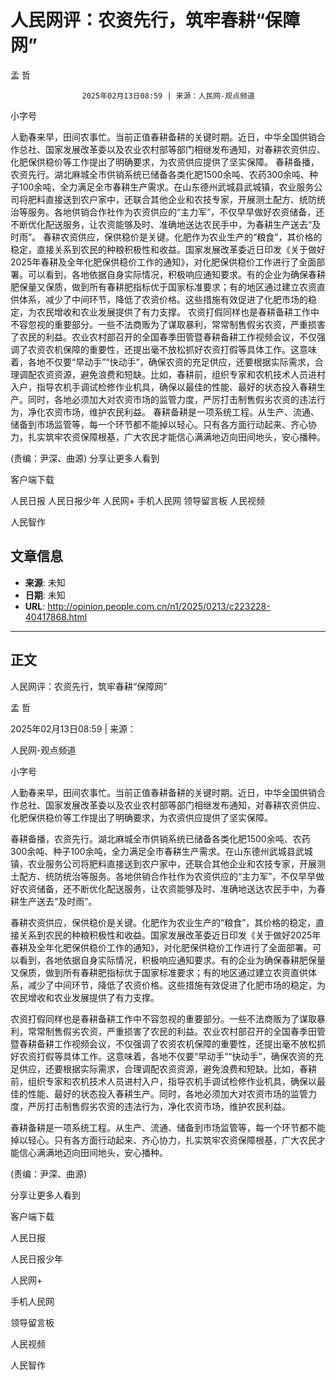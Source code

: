 # 人民网评：农资先行，筑牢春耕“保障网”

孟 哲


					2025年02月13日08:59 | 来源：人民网-观点频道


小字号





人勤春来早，田间农事忙。当前正值春耕备耕的关键时期。近日，中华全国供销合作总社、国家发展改革委以及农业农村部等部门相继发布通知，对春耕农资供应、化肥保供稳价等工作提出了明确要求，为农资供应提供了坚实保障。
春耕备播，农资先行。湖北麻城全市供销系统已储备各类化肥1500余吨、农药300余吨、种子100余吨，全力满足全市春耕生产需求。在山东德州武城县武城镇，农业服务公司将肥料直接送到农户家中，还联合其他企业和农技专家，开展测土配方、统防统治等服务。各地供销合作社作为农资供应的“主力军”，不仅早早做好农资储备，还不断优化配送服务，让农资能够及时、准确地送达农民手中，为春耕生产送去“及时雨”。
春耕农资供应，保供稳价是关键。化肥作为农业生产的“粮食”，其价格的稳定，直接关系到农民的种粮积极性和收益。国家发展改革委近日印发《关于做好2025年春耕及全年化肥保供稳价工作的通知》，对化肥保供稳价工作进行了全面部署。可以看到，各地依据自身实际情况，积极响应通知要求。有的企业为确保春耕肥保量又保质，做到所有春耕肥指标优于国家标准要求；有的地区通过建立农资直供体系，减少了中间环节，降低了农资价格。这些措施有效促进了化肥市场的稳定，为农民增收和农业发展提供了有力支撑。
农资打假同样也是春耕备耕工作中不容忽视的重要部分。一些不法商贩为了谋取暴利，常常制售假劣农资，严重损害了农民的利益。农业农村部召开的全国春季田管暨春耕备耕工作视频会议，不仅强调了农资农机保障的重要性，还提出毫不放松抓好农资打假等具体工作。这意味着，各地不仅要“早动手”“快动手”，确保农资的充足供应，还要根据实际需求，合理调配农资资源，避免浪费和短缺。比如，春耕前，组织专家和农机技术人员进村入户，指导农机手调试检修作业机具，确保以最佳的性能、最好的状态投入春耕生产。同时，各地必须加大对农资市场的监管力度，严厉打击制售假劣农资的违法行为，净化农资市场，维护农民利益。
春耕备耕是一项系统工程。从生产、流通、储备到市场监管等，每一个环节都不能掉以轻心。只有各方面行动起来、齐心协力，扎实筑牢农资保障根基，广大农民才能信心满满地迈向田间地头，安心播种。

(责编：尹深、曲源)
分享让更多人看到  


客户端下载

人民日报
人民日报少年
人民网+
手机人民网
领导留言板
人民视频

人民智作

## 文章信息

- **来源**: 未知
- **日期**: 未知
- **URL**: http://opinion.people.com.cn/n1/2025/0213/c223228-40417868.html

---

## 正文

人民网评：农资先行，筑牢春耕“保障网”

孟 哲

2025年02月13日08:59 | 来源：

人民网-观点频道

小字号

人勤春来早，田间农事忙。当前正值春耕备耕的关键时期。近日，中华全国供销合作总社、国家发展改革委以及农业农村部等部门相继发布通知，对春耕农资供应、化肥保供稳价等工作提出了明确要求，为农资供应提供了坚实保障。

春耕备播，农资先行。湖北麻城全市供销系统已储备各类化肥1500余吨、农药300余吨、种子100余吨，全力满足全市春耕生产需求。在山东德州武城县武城镇，农业服务公司将肥料直接送到农户家中，还联合其他企业和农技专家，开展测土配方、统防统治等服务。各地供销合作社作为农资供应的“主力军”，不仅早早做好农资储备，还不断优化配送服务，让农资能够及时、准确地送达农民手中，为春耕生产送去“及时雨”。

春耕农资供应，保供稳价是关键。化肥作为农业生产的“粮食”，其价格的稳定，直接关系到农民的种粮积极性和收益。国家发展改革委近日印发《关于做好2025年春耕及全年化肥保供稳价工作的通知》，对化肥保供稳价工作进行了全面部署。可以看到，各地依据自身实际情况，积极响应通知要求。有的企业为确保春耕肥保量又保质，做到所有春耕肥指标优于国家标准要求；有的地区通过建立农资直供体系，减少了中间环节，降低了农资价格。这些措施有效促进了化肥市场的稳定，为农民增收和农业发展提供了有力支撑。

农资打假同样也是春耕备耕工作中不容忽视的重要部分。一些不法商贩为了谋取暴利，常常制售假劣农资，严重损害了农民的利益。农业农村部召开的全国春季田管暨春耕备耕工作视频会议，不仅强调了农资农机保障的重要性，还提出毫不放松抓好农资打假等具体工作。这意味着，各地不仅要“早动手”“快动手”，确保农资的充足供应，还要根据实际需求，合理调配农资资源，避免浪费和短缺。比如，春耕前，组织专家和农机技术人员进村入户，指导农机手调试检修作业机具，确保以最佳的性能、最好的状态投入春耕生产。同时，各地必须加大对农资市场的监管力度，严厉打击制售假劣农资的违法行为，净化农资市场，维护农民利益。

春耕备耕是一项系统工程。从生产、流通、储备到市场监管等，每一个环节都不能掉以轻心。只有各方面行动起来、齐心协力，扎实筑牢农资保障根基，广大农民才能信心满满地迈向田间地头，安心播种。

(责编：尹深、曲源)

分享让更多人看到

客户端下载

人民日报

人民日报少年

人民网+

手机人民网

领导留言板

人民视频

人民智作

